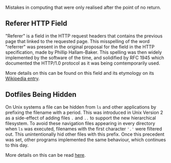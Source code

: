 Mistakes in computing that were only realised after the point of no return.

## Referer HTTP Field
"Referer" is a field in the HTTP request headers that contains the previous page that linked to the requested page. This misspelling of the word "referrer" was present in the original proposal for the field in the HTTP specification, made by Phillip Hallam-Baker. This spelling was then widely implemented by the software of the time, and solidified by RFC 1945 which documented the HTTP/1.0 protocol as it was being comtemporarily used.

More details on this can be found on this field and its etymology on its [Wikipedia entry](https://en.wikipedia.org/wiki/HTTP_referer).

## Dotfiles Being Hidden
On Unix systems a file can be hidden from `ls` and other applications by prefixing the filename with a period.  This was introduced in Unix Version 2 as a side-effect of adding  files `.` and `..` to support the new hierarchical filesystem.  To avoid these navigation files appearing in every directory when `ls` was executed, filenames with the first character `'.'` were filtered out.  This unintentionally hid other files with this prefix. Once this precedent was set, other programs implemented the same behaviour, which continues to this day.

More details on this can be read [here](https://web.archive.org/web/20180827160401/https://plus.google.com/+RobPikeTheHuman/posts/R58WgWwN9jp).
